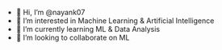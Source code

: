- 👋 Hi, I’m @nayank07
- 👀 I’m interested in Machine Learning & Artificial Intelligence
- 🌱 I’m currently learning ML & Data Analysis
- 💞️ I’m looking to collaborate on ML

<!---
nayank07/nayank07 is a ✨ special ✨ repository because its `README.md` (this file) appears on your GitHub profile.
You can click the Preview link to take a look at your changes.
--->
